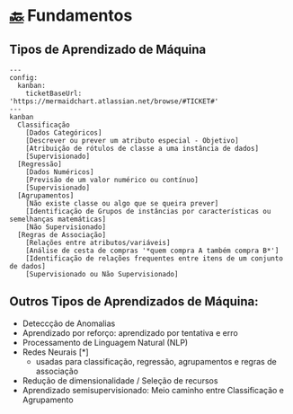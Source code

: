 # [🔙](../README.md) Fundamentos

## Tipos de Aprendizado de Máquina

<!-- https://mermaid.js.org/syntax/kanban.html -->
```mermaid
---
config:
  kanban:
    ticketBaseUrl: 'https://mermaidchart.atlassian.net/browse/#TICKET#'
---
kanban
  Classificação
    [Dados Categóricos]
    [Descrever ou prever um atributo especial - Objetivo]
    [Atribuição de rótulos de classe a uma instância de dados]
    [Supervisionado]
  [Regressão]
    [Dados Numéricos]
    [Previsão de um valor numérico ou contínuo]
    [Supervisionado]
  [Agrupamentos]
    [Não existe classe ou algo que se queira prever]
    [Identificação de Grupos de instâncias por características ou semelhanças matemáticas]
    [Não Supervisionado]
  [Regras de Associação]
    [Relações entre atributos/variáveis]
    [Análise de cesta de compras '*quem compra A também compra B*']
    [Identificação de relações frequentes entre itens de um conjunto de dados]
    [Supervisionado ou Não Supervisionado]
```

## Outros Tipos de Aprendizados de Máquina:
- Deteccção de Anomalias
- Aprendizado por reforço: aprendizado por tentativa e erro
- Processamento de Linguagem Natural (NLP)
- Redes Neurais [*]
    - usadas para classificação, regressão, agrupamentos e regras de associação
- Redução de dimensionalidade / Seleção de recursos
- Aprendizado semisupervisionado: Meio caminho entre Classificação e Agrupamento



